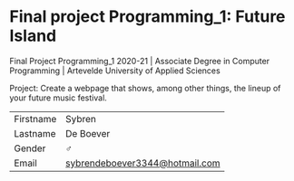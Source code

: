 # Final project Programming_1: Future Island

Final Project Programming_1 2020-21 | Associate Degree in Computer Programming | Artevelde University of Applied Sciences

Project: Create a webpage that shows, among other things, the lineup of your future music festival. 

|           |                                |
| --------- | ------------------------------ |
| Firstname | Sybren                         |
| Lastname  | De Boever                      |
| Gender    | :male_sign:                    |
| Email     | sybrendeboever3344@hotmail.com |